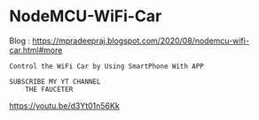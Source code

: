 # NodeMCU-WiFi-Car

Blog : https://mpradeepraj.blogspot.com/2020/08/nodemcu-wifi-car.html#more

    Control the WiFi Car by Using SmartPhone With APP 

    SUBSCRIBE MY YT CHANNEL
        THE FAUCETER
https://youtu.be/d3Yt01n56Kk
